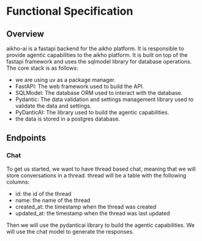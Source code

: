 # Functional Specification

## Overview

aikho-ai is a fastapi backend for the aikho platform. It is responsible to provide agentic capabilities to the aikho platform. It is built on top of the fastapi framework and uses the sqlmodel library for database operations. 
The core stack is as follows:

- we are using uv as a package manager.
- FastAPI: The web framework used to build the API.
- SQLModel: The database ORM used to interact with the database.
- Pydantic: The data validation and settings management library used to validate the data and settings.
- PyDanticAI: The library used to build the agentic capabilities.
- the data is stored in a postgres database.

## Endpoints

### Chat

To get us started, we want to have thread based chat, meaning that we will store conversations in a thread. thread will be a table with the following columns:

- id: the id of the thread
- name: the name of the thread
- created_at: the timestamp when the thread was created
- updated_at: the timestamp when the thread was last updated

Then we will use the pydanticai library to build the agentic capabilities. We will use the chat model to generate the responses.


